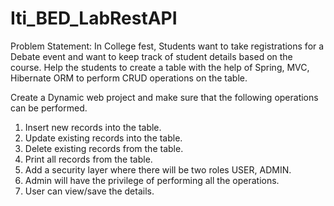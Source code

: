 # Iti_BED_LabRestAPI
Problem Statement:
In College fest, Students want to take registrations for a Debate event and want to keep track of
student details based on the course. Help the students to create a table with the help of Spring,
MVC, Hibernate ORM to perform CRUD operations on the table.

Create a Dynamic web project and make sure that the following operations can be performed.
  1. Insert new records into the table.
  2. Update existing records into the table.
  3. Delete existing records from the table.
  4. Print all records from the table.
  5. Add a security layer where there will be two roles USER, ADMIN.
  6. Admin will have the privilege of performing all the operations.
  7. User can view/save the details.

